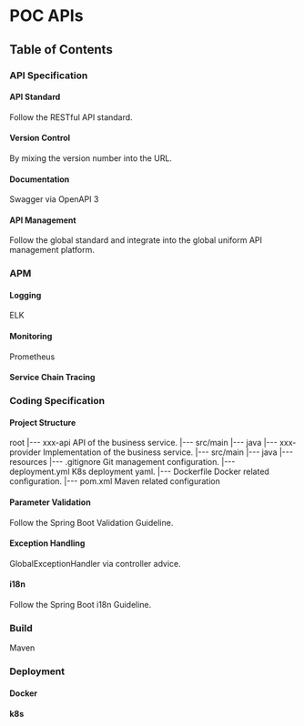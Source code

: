 # POC APIs

## Table of Contents

### API Specification

#### API Standard
Follow the RESTful API standard.

#### Version Control
By mixing the version number into the URL.

#### Documentation
Swagger via OpenAPI 3

#### API Management
Follow the global standard and integrate into the global uniform API management platform.

### APM

#### Logging
ELK

#### Monitoring
Prometheus

#### Service Chain Tracing

### Coding Specification

#### Project Structure
root
 |--- xxx-api           API of the business service.
        |--- src/main
                |--- java
 |--- xxx-provider      Implementation of the business service.
        |--- src/main
                |--- java
                |--- resources
 |--- .gitignore        Git management configuration.
 |--- deployment.yml    K8s deployment yaml.
 |--- Dockerfile        Docker related configuration.
 |--- pom.xml           Maven related configuration

#### Parameter Validation
Follow the Spring Boot Validation Guideline.

#### Exception Handling
GlobalExceptionHandler via controller advice.

#### i18n
Follow the Spring Boot i18n Guideline.

### Build
Maven

### Deployment

#### Docker

#### k8s